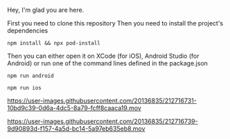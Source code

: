 Hey, I'm glad you are here.

First you need to clone this repository
Then you need to install the project's dependencies

`npm install && npx pod-install`

Then you can either open it on XCode (for iOS), Android Studio (for Android) or run one of the command lines defined in the package.json

`npm run android`

`npm run ios`






https://user-images.githubusercontent.com/20136835/212716731-10bd9c39-0d6a-4dc5-8a79-fcff8caaca19.mov



https://user-images.githubusercontent.com/20136835/212716739-9d90893d-f157-4a5d-bc14-5a97eb635eb8.mov

